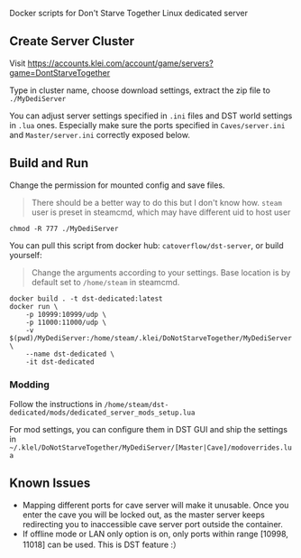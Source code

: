 Docker scripts for Don't Starve Together Linux dedicated server

## Create Server Cluster

Visit https://accounts.klei.com/account/game/servers?game=DontStarveTogether

Type in cluster name, choose download settings, extract the zip file to `./MyDediServer`

You can adjust server settings specified in `.ini` files and DST world settings in `.lua` ones. Especially make sure the ports specified in `Caves/server.ini` and `Master/server.ini` correctly exposed below.

## Build and Run

Change the permission for mounted config and save files.

> There should be a better way to do this but I don't know how. `steam` user is preset in steamcmd, which may have different uid to host user

~~~~shell
chmod -R 777 ./MyDediServer
~~~~

You can pull this script from docker hub: `catoverflow/dst-server`, or build yourself:

> Change the arguments according to your settings. Base location is by default set to `/home/steam` in steamcmd.

~~~~shell
docker build . -t dst-dedicated:latest
docker run \
    -p 10999:10999/udp \
    -p 11000:11000/udp \
    -v $(pwd)/MyDediServer:/home/steam/.klei/DoNotStarveTogether/MyDediServer \
    --name dst-dedicated \
    -it dst-dedicated
~~~~

### Modding

Follow the instructions in `/home/steam/dst-dedicated/mods/dedicated_server_mods_setup.lua`

For mod settings, you can configure them in DST GUI and ship the settings in `~/.klel/DoNotStarveTogether/MyDediServer/[Master|Cave]/modoverrides.lua`

## Known Issues

- Mapping different ports for cave server will make it unusable. Once you enter the cave you will be locked out, as the master server keeps redirecting you to inaccessible cave server port outside the container.
- If offline mode or LAN only option is on, only ports within range [10998, 11018] can be used. This is DST feature :）
